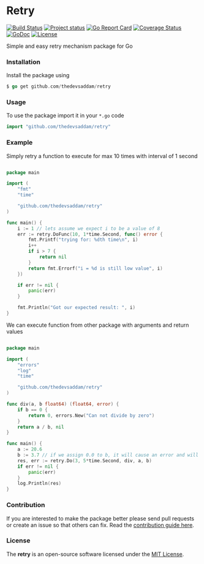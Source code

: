 # Retry

[![Build Status](https://travis-ci.org/thedevsaddam/retry.svg?branch=master)](https://travis-ci.org/thedevsaddam/retry)
[![Project status](https://img.shields.io/badge/version-1.2-green.svg)](https://github.com/thedevsaddam/retry/releases)
[![Go Report Card](https://goreportcard.com/badge/github.com/thedevsaddam/retry)](https://goreportcard.com/report/github.com/thedevsaddam/retry)
[![Coverage Status](https://coveralls.io/repos/github/thedevsaddam/retry/badge.svg?branch=master)](https://coveralls.io/github/thedevsaddam/retry?branch=master)
[![GoDoc](https://godoc.org/github.com/thedevsaddam/retry?status.svg)](https://pkg.go.dev/github.com/thedevsaddam/retry)
[![License](https://img.shields.io/dub/l/vibe-d.svg)](https://github.com/thedevsaddam/retry/blob/dev/LICENSE.md)

Simple and easy retry mechanism package for Go

### Installation

Install the package using

```go
$ go get github.com/thedevsaddam/retry
```

### Usage

To use the package import it in your `*.go` code

```go
import "github.com/thedevsaddam/retry"
```

### Example

Simply retry a function to execute for max 10 times with interval of 1 second

```go

package main

import (
	"fmt"
	"time"

	"github.com/thedevsaddam/retry"
)

func main() {
	i := 1 // lets assume we expect i to be a value of 8
	err := retry.DoFunc(10, 1*time.Second, func() error {
		fmt.Printf("trying for: %dth time\n", i)
		i++
		if i > 7 {
			return nil
		}
		return fmt.Errorf("i = %d is still low value", i)
	})

	if err != nil {
		panic(err)
	}

	fmt.Println("Got our expected result: ", i)
}

```

We can execute function from other package with arguments and return values

```go

package main

import (
	"errors"
	"log"
	"time"

	"github.com/thedevsaddam/retry"
)

func div(a, b float64) (float64, error) {
	if b == 0 {
		return 0, errors.New("Can not divide by zero")
	}
	return a / b, nil
}

func main() {
	a := 20.6
	b := 3.7 // if we assign 0.0 to b, it will cause an error and will retry for 3 times
	res, err := retry.Do(3, 5*time.Second, div, a, b)
	if err != nil {
		panic(err)
	}
	log.Println(res)
}

```

### **Contribution**

If you are interested to make the package better please send pull requests or create an issue so that others can fix. Read the [contribution guide here](CONTRIBUTING.md).

### **License**

The **retry** is an open-source software licensed under the [MIT License](LICENSE.md).
